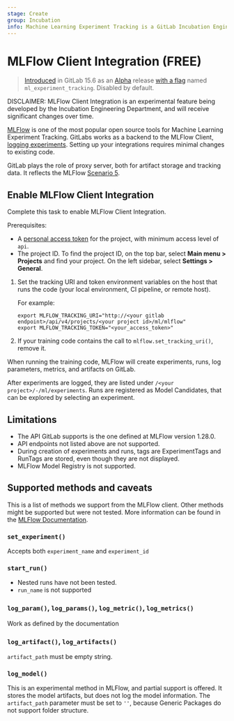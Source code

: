 ```yaml
---
stage: Create
group: Incubation
info: Machine Learning Experiment Tracking is a GitLab Incubation Engineering program. No technical writer assigned to this group.
---
```


# MLFlow Client Integration **(FREE)**

> [Introduced](https://gitlab.com/groups/gitlab-org/-/epics/8560) in GitLab 15.6 as an [Alpha](../../../policy/alpha-beta-support.md#experiment) release [with a flag](../../../administration/feature_flags.md) named `ml_experiment_tracking`. Disabled by default.

DISCLAIMER:
MLFlow Client Integration is an experimental feature being developed by the Incubation Engineering Department,
and will receive significant changes over time.

[MLFlow](https://mlflow.org/) is one of the most popular open source tools for Machine Learning Experiment Tracking.
GitLabs works as a backend to the MLFlow Client, [logging experiments](../ml/experiment_tracking/index.md).
Setting up your integrations requires minimal changes to existing code.

GitLab plays the role of proxy server, both for artifact storage and tracking data. It reflects the
MLFlow [Scenario 5](https://www.mlflow.org/docs/latest/tracking.html#scenario-5-mlflow-tracking-server-enabled-with-proxied-artifact-storage-access).

## Enable MLFlow Client Integration

Complete this task to enable MLFlow Client Integration.

Prerequisites:

- A [personal access token](../../../user/profile/personal_access_tokens.md) for the project, with minimum access level of `api`.
- The project ID. To find the project ID, on the top bar, select **Main menu > Projects** and find your project. On the left sidebar, select **Settings > General**.

1. Set the tracking URI and token environment variables on the host that runs the code (your local environment, CI pipeline, or remote host).

   For example:

   ```shell
   export MLFLOW_TRACKING_URI="http://<your gitlab endpoint>/api/v4/projects/<your project id>/ml/mlflow"
   export MLFLOW_TRACKING_TOKEN="<your_access_token>"
   ```

1. If your training code contains the call to `mlflow.set_tracking_uri()`, remove it.

When running the training code, MLFlow will create experiments, runs, log parameters, metrics,
and artifacts on GitLab.

After experiments are logged, they are listed under `/<your project>/-/ml/experiments`. Runs are registered as Model Candidates,
that can be explored by selecting an experiment.

## Limitations

- The API GitLab supports is the one defined at MLFlow version 1.28.0.
- API endpoints not listed above are not supported.
- During creation of experiments and runs, tags are ExperimentTags and RunTags are stored, even though they are not displayed.
- MLFlow Model Registry is not supported.

## Supported methods and caveats

This is a list of methods we support from the MLFlow client. Other methods might be supported but were not
tested. More information can be found in the [MLFlow Documentation](https://www.mlflow.org/docs/1.28.0/python_api/mlflow.html).

### `set_experiment()`

Accepts both `experiment_name` and `experiment_id`

### `start_run()`

- Nested runs have not been tested.
- `run_name` is not supported

### `log_param()`, `log_params()`, `log_metric()`, `log_metrics()`

Work as defined by the documentation

### `log_artifact()`, `log_artifacts()`

`artifact_path` must be empty string.

### `log_model()`

This is an experimental method in MLFlow, and partial support is offered. It stores the model artifacts, but does
not log the model information. The `artifact_path` parameter must be set to `''`, because Generic Packages do not support folder
structure.
